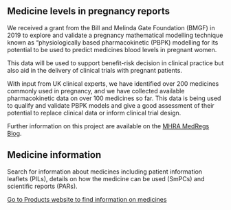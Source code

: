 ## Medicine levels in pregnancy reports

We received a grant from the Bill and Melinda Gate Foundation (BMGF) in 2019 to explore and validate a pregnancy mathematical modelling technique known as “physiologically based pharmacokinetic (PBPK) modelling for its potential to be used to predict medicines blood levels in pregnant women.

This data will be used to support benefit-risk decision in clinical practice but also aid in the delivery of clinical trials with pregnant patients.

With input from UK clinical experts, we have identified over 200 medicines commonly used in pregnancy, and we have collected available pharmacokinetic data on over 100 medicines so far. This data is being used to qualify and validate PBPK models and give a good assessment of their potential to replace clinical data or inform clinical trial design.

Further information on this project are available on the [MHRA MedRegs Blog](https://medregs.blog.gov.uk/).

## Medicine information

Search for information about medicines including patient information leaflets (PILs), details on how the medicine can be used (SmPCs) and scientific reports (PARs).

[Go to Products website to find information on medicines](/)
